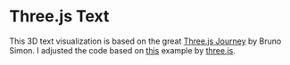 # Three.js Text

This 3D text visualization is based on the great [Three.js Journey](https://threejs-journey.com/) by Bruno Simon. I adjusted the code based on [this](https://threejs.org/examples/#webgl_geometry_text) example by [three.js](https://threejs.org/).
